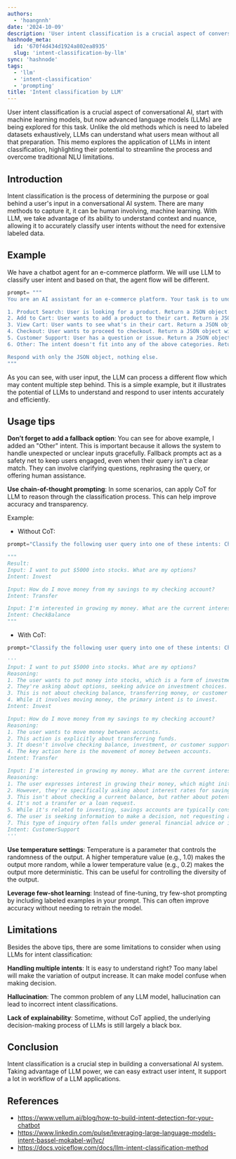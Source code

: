 ```yaml
---
authors:
  - 'hoangnnh'
date: '2024-10-09'
description: 'User intent classification is a crucial aspect of conversational AI, start with machine learning models, but now advanced language models (LLMs) are being explored for this task. Unlike the old methods which is need to labeled datasets exhaustively, LLMs can understand what users mean without all that preparation. This memo explores the application of LLMs in intent classification, highlighting their potential to streamline the process and overcome traditional NLU limitations.'
hashnode_meta:
  id: '670f4d434d1924a802ea8935'
  slug: 'intent-classification-by-llm'
sync: 'hashnode'
tags:
  - 'llm'
  - 'intent-classification'
  - 'prompting'
title: 'Intent classification by LLM'
---
```


User intent classification is a crucial aspect of conversational AI, start with machine learning models, but now advanced language models (LLMs) are being explored for this task. Unlike the old methods which is need to labeled datasets exhaustively, LLMs can understand what users mean without all that preparation. This memo explores the application of LLMs in intent classification, highlighting their potential to streamline the process and overcome traditional NLU limitations.

## Introduction

Intent classification is the process of determining the purpose or goal behind a user's input in a conversational AI system. There are many methods to capture it, it can be human involving, machine learning. With LLM, we take advantage of its ability to understand context and nuance, allowing it to accurately classify user intents without the need for extensive labeled data.

## Example

We have a chatbot agent for an e-commerce platform. We will use LLM to classify user intent and based on that, the agent flow will be different.

```python
prompt= """
You are an AI assistant for an e-commerce platform. Your task is to understand the user's intent and respond accordingly. The possible intents are:

1. Product Search: User is looking for a product. Return a JSON object with "intent": "product_search" and "keywords": [list of search terms].
2. Add to Cart: User wants to add a product to their cart. Return a JSON object with "intent": "add_to_cart" and "product_name": "name of the product".
3. View Cart: User wants to see what's in their cart. Return a JSON object with "intent": "view_cart".
4. Checkout: User wants to proceed to checkout. Return a JSON object with "intent": "checkout".
5. Customer Support: User has a question or issue. Return a JSON object with "intent": "customer_support" and "issue": "brief description of the issue".
6. Other: The intent doesn't fit into any of the above categories. Return a JSON object with "intent": "other" and "message": "user's message".

Respond with only the JSON object, nothing else.
"""
```

As you can see, with user input, the LLM can process a different flow which may content multiple step behind. This is a simple example, but it illustrates the potential of LLMs to understand and respond to user intents accurately and efficiently.

## Usage tips

**Don’t forget to add a fallback option**: You can see for above example, I added an "Other" intent. This is important because it allows the system to handle unexpected or unclear inputs gracefully. Fallback prompts act as a safety net to keep users engaged, even when their query isn't a clear match. They can involve clarifying questions, rephrasing the query, or offering human assistance.

**Use chain-of-thought prompting**: In some scenarios, can apply CoT for LLM to reason through the classification process. This can help improve accuracy and transparency.

Example:

- Without CoT:

```python
prompt="Classify the following user query into one of these intents: CheckBalance, Transfer, CustomerSupport, Loan, Invest"

"""
Result:
Input: I want to put $5000 into stocks. What are my options?
Intent: Invest

Input: How do I move money from my savings to my checking account?
Intent: Transfer

Input: I'm interested in growing my money. What are the current interest rates for savings accounts?
Intent: CheckBalance
"""
```

- With CoT:

```python
prompt="Classify the following user query into one of these intents: CheckBalance, Transfer, CustomerSupport, Loan, Invest. Explain your reasoning before giving the final classification."

'''
Input: I want to put $5000 into stocks. What are my options?
Reasoning:
1. The user wants to put money into stocks, which is a form of investment.
2. They're asking about options, seeking advice on investment choices.
3. This is not about checking balance, transferring money, or customer support.
4. While it involves moving money, the primary intent is to invest.
Intent: Invest

Input: How do I move money from my savings to my checking account?
Reasoning:
1. The user wants to move money between accounts.
2. This action is explicitly about transferring funds.
3. It doesn't involve checking balance, investment, or customer support.
4. The key action here is the movement of money between accounts.
Intent: Transfer

Input: I'm interested in growing my money. What are the current interest rates for savings accounts?
Reasoning:
1. The user expresses interest in growing their money, which might initially suggest Invest.
2. However, they're specifically asking about interest rates for savings accounts.
3. This isn't about checking a current balance, but rather about potential future growth.
4. It's not a transfer or a loan request.
5. While it's related to investing, savings accounts are typically considered separately from investment products.
6. The user is seeking information to make a decision, not requesting a specific action.
7. This type of inquiry often falls under general financial advice or information.
Intent: CustomerSupport
'''
```

**Use temperature settings**: Temperature is a parameter that controls the randomness of the output. A higher temperature value (e.g., 1.0) makes the output more random, while a lower temperature value (e.g., 0.2) makes the output more deterministic. This can be useful for controlling the diversity of the output.

**Leverage few-shot learning**: Instead of fine-tuning, try few-shot prompting by including labeled examples in your prompt. This can often improve accuracy without needing to retrain the model.

## Limitations

Besides the above tips, there are some limitations to consider when using LLMs for intent classification:

**Handling multiple intents**: It is easy to understand right? Too many label will make the variation of output increase. It can make model confuse when making decision.

**Hallucination**: The common problem of any LLM model, hallucination can lead to incorrect intent classifications.

**Lack of explainability**: Sometime, without CoT applied, the underlying decision-making process of LLMs is still largely a black box.

## Conclusion

Intent classification is a crucial step in building a conversational AI system. Taking advantage of LLM power, we can easy extract user intent, It support a lot in workflow of a LLM applications.

## References

- https://www.vellum.ai/blog/how-to-build-intent-detection-for-your-chatbot
- https://www.linkedin.com/pulse/leveraging-large-language-models-intent-bassel-mokabel-wj1vc/
- https://docs.voiceflow.com/docs/llm-intent-classification-method
